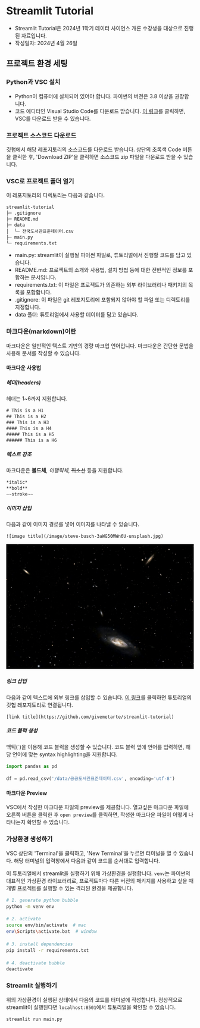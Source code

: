 # Streamlit Tutorial

- Streamlit Tutorial은 2024년 1학기 데이터 사이언스 개론 수강생을 대상으로 진행된 자료입니다.
- 작성일자: 2024년 4월 26일

## 프로젝트 환경 세팅

### Python과 VSC 설치

- Python이 컴퓨터에 설치되어 있어야 합니다. 파이썬의 버전은 3.8 이상을 권장합니다.
- 코드 에디터인 Visual Studio Code를 다운로드 받습니다. [이 링크](https://code.visualstudio.com/download)를 클릭하면, VSC를 다운로드 받을 수 있습니다.

### 프로젝트 소스코드 다운로드

깃헙에서 해당 레포지토리의 소스코드를 다운로드 받습니다. 상단의 초록색 Code 버튼을 클릭한 후, 'Download ZIP'을 클릭하면 소스코드 zip 파일을 다운로드 받을 수 있습니다.

### VSC로 프로젝트 폴더 열기

이 레포지토리의 디렉토리는 다음과 같습니다.

```
streamlit-tutorial
├─ .gitignore
├─ README.md
├─ data
│  └─ 전국도서관표준데이터.csv
├─ main.py
└─ requirements.txt
```

- main.py: streamlit이 실행될 파이썬 파일로, 튜토리얼에서 진행할 코드를 담고 있습니다.
- README.md: 프로젝트의 소개와 사용법, 설치 방법 등에 대한 전반적인 정보를 포함하는 문서입니다.
- requirements.txt: 이 파일은 프로젝트가 의존하는 외부 라이브러리나 패키지의 목록을 포함합니다.
- .gitignore: 이 파일은 git 레포지토리에 포함되지 않아야 할 파일 또는 디렉토리를 지정합니다.
- data 폴더: 튜토리얼에서 사용할 데이터를 담고 있습니다.

### 마크다운(markdown)이란

마크다운은 일반적인 텍스트 기반의 경량 마크업 언어입니다. 마크다운은 간단한 문법을 사용해 문서를 작성할 수 있습니다.

#### 마크다운 사용법

##### 헤더(headers)

헤더는 1~6까지 지원합니다.

```
# This is a H1
## This is a H2
### This is a H3
#### This is a H4
##### This is a H5
###### This is a H6
```

##### 텍스트 강조

마크다운은 **볼드체**, _이탤릭체_, ~~취소선~~ 등을 지원합니다.

```
*italic*
**bold**
~~stroke~~
```

##### 이미지 삽입

다음과 같이 이미지 경로를 넣어 이미지를 나타낼 수 있습니다.

```
![image title](/image/steve-busch-3aWG50MWn6U-unsplash.jpg)
```

![image title](/image/steve-busch-3aWG50MWn6U-unsplash.jpg)

##### 링크 삽입

다음과 같이 텍스트에 외부 링크를 삽입할 수 있습니다. [이 링크](https://github.com/givemetarte/streamlit-tutorial)를 클릭하면 튜토리얼의 깃헙 레포지토리로 연결됩니다.

```
[link title](https://github.com/givemetarte/streamlit-tutorial)
```

##### 코드 블럭 생성

백틱(`)을 이용해 코드 블럭을 생성할 수 있습니다. 코드 블럭 옆에 언어를 입력하면, 해당 언어에 맞는 syntax highlighting을 지원합니다.

```py
import pandas as pd

df = pd.read_csv('/data/공공도서관표준데이터.csv', encoding='utf-8')
```

#### 마크다운 Preview

VSC에서 작성한 마크다운 파일의 preview를 제공합니다. 열고싶은 마크다운 파일에 오른쪽 버튼을 클릭한 후 `open preview`를 클릭하면, 작성한 마크다운 파일이 어떻게 나타나는지 확인할 수 있습니다.

### 가상환경 생성하기

VSC 상단의 'Terminal'을 클릭하고, 'New Terminal'을 누르면 터미널을 열 수 있습니다. 해당 터미널의 입력창에서 다음과 같이 코드를 순서대로 입력합니다.

이 튜토리얼에서 streamlit을 실행하기 위해 가상환경을 실행합니다. `venv`는 파이썬의 대표적인 가상환경 라이브러리로, 프로젝트마다 다른 버전의 패키지를 사용하고 싶을 때 개별 프로젝트를 실행할 수 있는 격리된 환경을 제공합니다.

```bash
# 1. generate python bubble
python -m venv env

# 2. activate
source env/bin/activate  # mac
env\Scripts\activate.bat  # window

# 3. install dependencies
pip install -r requirements.txt

# 4. deactivate bubble
deactivate
```

### Streamlit 실행하기

위의 가상환경이 실행된 상태에서 다음의 코드를 터미널에 작성합니다. 정상적으로 streamlit이 실행된다면 `localhost:8501`에서 튜토리얼을 확인할 수 있습니다.

```py
streamlit run main.py
```
